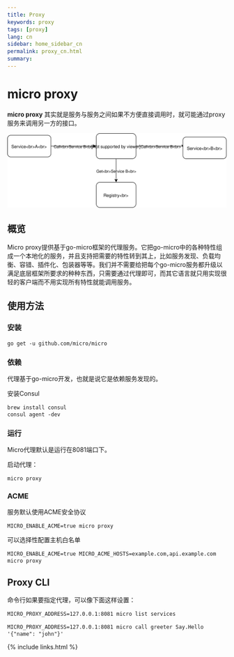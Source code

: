 ```yaml
---
title: Proxy
keywords: proxy
tags: [proxy]
lang: cn
sidebar: home_sidebar_cn
permalink: proxy_cn.html
summary: 
---
```


# micro proxy

**micro proxy** 其实就是服务与服务之间如果不方便直接调用时，就可能通过proxy服务来调用另一方的接口。

<img src="images/proxy.svg" />

## 概览

Micro proxy提供基于go-micro框架的代理服务。它把go-micro中的各种特性组成一个本地化的服务，并且支持把需要的特性转到其上，比如服务发现、负载均衡、容错、插件化、包装器等等。我们并不需要给把每个go-micro服务都升级以满足底层框架所要求的种种东西，只需要通过代理即可，而其它语言就只用实现很轻的客户端而不用实现所有特性就能调用服务。

## 使用方法

### 安装

```shell
go get -u github.com/micro/micro
```

### 依赖

代理基于go-micro开发，也就是说它是依赖服务发现的。

安装Consul

```
brew install consul
consul agent -dev
```

### 运行

Micro代理默认是运行在8081端口下。

启动代理：

```shell
micro proxy
```

### ACME

服务默认使用ACME安全协议

```
MICRO_ENABLE_ACME=true micro proxy
```

可以选择性配置主机白名单

```
MICRO_ENABLE_ACME=true MICRO_ACME_HOSTS=example.com,api.example.com micro proxy 
```

## Proxy CLI

命令行如果要指定代理，可以像下面这样设置：

```shell
MICRO_PROXY_ADDRESS=127.0.0.1:8081 micro list services
```

```
MICRO_PROXY_ADDRESS=127.0.0.1:8081 micro call greeter Say.Hello '{"name": "john"}'
```

{% include links.html %}
